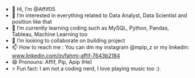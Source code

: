 - 👋 Hi, I’m @Affif05
- 👀 I’m interested in everything related to Data Analyst, Data Scientist and position like that
- 🌱 I’m currently learning coding such as MySQL, Python, Pandas, Tableau, Machine Learning too
- 💞️ I’m looking to collaborate on building project
- 📫 How to reach me : You can dm my instagram @mpip_z or my linkedin: www.linkedin.com/in/fahmi-affif-7643b2184
- 😄 Pronouns: Affif, Pip, Apip (He)
- ⚡ Fun fact: I am not a coding nerd, I love playing music too :).

<!---
Affif05/Affif05 is a ✨ special ✨ repository because its `README.md` (this file) appears on your GitHub profile.
You can click the Preview link to take a look at your changes.
--->
